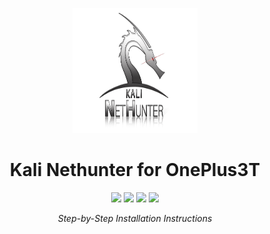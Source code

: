 <div align='center'>

<img src="nethunter.png" alt="kali-nethunter" height="200" width="200"> <br>

# Kali Nethunter for OnePlus3T  <br>

<img src="https://img.shields.io/badge/Android-green?style=flat&logo=Android&logoColor=white">
<img src="https://img.shields.io/badge/Red%20Team-red?style=flat&logo=amp&logoColor=white">
<img src="https://img.shields.io/badge/Blue%20Team-blue?style=flat&logo=bitwarden&logoColor=white">
<a href="https://github.com/thehackingsage"><img src="https://img.shields.io/badge/Mr.SAGE-11c28a?style=flat&logo=Github&logoColor=white"></a>

<br>

*Step-by-Step Installation Instructions*

